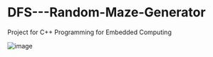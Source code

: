 # DFS---Random-Maze-Generator
Project for C++ Programming for Embedded Computing

![image](https://user-images.githubusercontent.com/84044778/212445338-da62df14-83c9-4777-874b-e732d233b4aa.png)

